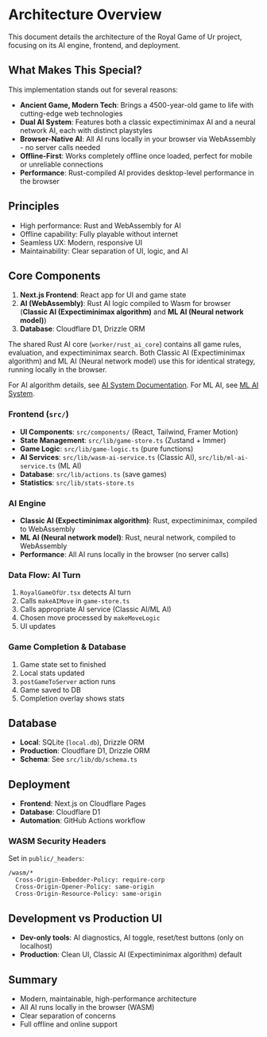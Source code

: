 # Architecture Overview

This document details the architecture of the Royal Game of Ur project, focusing on its AI engine, frontend, and deployment.

## What Makes This Special?

This implementation stands out for several reasons:

- **Ancient Game, Modern Tech**: Brings a 4500-year-old game to life with cutting-edge web technologies
- **Dual AI System**: Features both a classic expectiminimax AI and a neural network AI, each with distinct playstyles
- **Browser-Native AI**: All AI runs locally in your browser via WebAssembly - no server calls needed
- **Offline-First**: Works completely offline once loaded, perfect for mobile or unreliable connections
- **Performance**: Rust-compiled AI provides desktop-level performance in the browser

## Principles

- High performance: Rust and WebAssembly for AI
- Offline capability: Fully playable without internet
- Seamless UX: Modern, responsive UI
- Maintainability: Clear separation of UI, logic, and AI

## Core Components

1. **Next.js Frontend**: React app for UI and game state
2. **AI (WebAssembly)**: Rust AI logic compiled to Wasm for browser (**Classic AI (Expectiminimax algorithm)** and **ML AI (Neural network model)**)
3. **Database**: Cloudflare D1, Drizzle ORM

The shared Rust AI core (`worker/rust_ai_core`) contains all game rules, evaluation, and expectiminimax search. Both Classic AI (Expectiminimax algorithm) and ML AI (Neural network model) use this for identical strategy, running locally in the browser.

For AI algorithm details, see [AI System Documentation](./ai-system.md). For ML AI, see [ML AI System](./ml-ai-system.md).

### Frontend (`src/`)

- **UI Components**: `src/components/` (React, Tailwind, Framer Motion)
- **State Management**: `src/lib/game-store.ts` (Zustand + Immer)
- **Game Logic**: `src/lib/game-logic.ts` (pure functions)
- **AI Services**: `src/lib/wasm-ai-service.ts` (Classic AI), `src/lib/ml-ai-service.ts` (ML AI)
- **Database**: `src/lib/actions.ts` (save games)
- **Statistics**: `src/lib/stats-store.ts`

### AI Engine

- **Classic AI (Expectiminimax algorithm)**: Rust, expectiminimax, compiled to WebAssembly
- **ML AI (Neural network model)**: Rust, neural network, compiled to WebAssembly
- **Performance**: All AI runs locally in the browser (no server calls)

### Data Flow: AI Turn

1. `RoyalGameOfUr.tsx` detects AI turn
2. Calls `makeAIMove` in `game-store.ts`
3. Calls appropriate AI service (Classic AI/ML AI)
4. Chosen move processed by `makeMoveLogic`
5. UI updates

### Game Completion & Database

1. Game state set to finished
2. Local stats updated
3. `postGameToServer` action runs
4. Game saved to DB
5. Completion overlay shows stats

## Database

- **Local**: SQLite (`local.db`), Drizzle ORM
- **Production**: Cloudflare D1, Drizzle ORM
- **Schema**: See `src/lib/db/schema.ts`

## Deployment

- **Frontend**: Next.js on Cloudflare Pages
- **Database**: Cloudflare D1
- **Automation**: GitHub Actions workflow

### WASM Security Headers

Set in `public/_headers`:

```
/wasm/*
  Cross-Origin-Embedder-Policy: require-corp
  Cross-Origin-Opener-Policy: same-origin
  Cross-Origin-Resource-Policy: same-origin
```

## Development vs Production UI

- **Dev-only tools**: AI diagnostics, AI toggle, reset/test buttons (only on localhost)
- **Production**: Clean UI, Classic AI (Expectiminimax algorithm) default

## Summary

- Modern, maintainable, high-performance architecture
- All AI runs locally in the browser (WASM)
- Clear separation of concerns
- Full offline and online support

